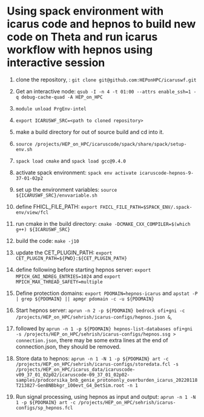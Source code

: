 # Using spack environment with icarus code and hepnos to build new code on Theta and run icarus workflow with hepnos using interactive session

1. clone the repository, : `git clone git@github.com:HEPonHPC/icaruswf.git`

2. Get an interactive node: `qsub -I -n 4 -t 01:00 --attrs enable_ssh=1 -q debug-cache-quad -A HEP_on_HPC`

3. `module unload PrgEnv-intel`

4. `export ICARUSWF_SRC=<path to cloned repository>` 

5. make a build directory for out of source build and cd into it. 
 
6. `source /projects/HEP_on_HPC/icaruscode/spack/share/spack/setup-env.sh` 
 
7. `spack load cmake` and `spack load gcc@9.4.0`
 
8. activate spack environment: `spack env activate icaruscode-hepnos-9-37-01-02p2`
 
9. set up the environment variables: `source ${ICARUSWF_SRC}/envvariable.sh` 
 
10. define FHICL_FILE_PATH: `export FHICL_FILE_PATH=$SPACK_ENV/.spack-env/view/fcl`

11. run cmake in the build directory: `cmake -DCMAKE_CXX_COMPILER=$(which g++) ${ICARUSWF_SRC}`

12. build the code: `make -j10` 

13. update the CET_PLUGIN_PATH: `export CET_PLUGIN_PATH=${PWD}:${CET_PLUGIN_PATH}`

13. define following before starting hepnos server: `export MPICH_GNI_NDREG_ENTRIES=1024` and `export MPICH_MAX_THREAD_SAFETY=multiple`

14. Define protection domains: `export PDOMAIN=hepnos-icarus` and `apstat -P | grep ${PDOMAIN} || apmgr pdomain -c -u ${PDOMAIN}`

15. Start hepnos server: `aprun -n 2 -p ${PDOMAIN} bedrock ofi+gni -c /projects/HEP_on_HPC/sehrish/icarus-configs/hepnos.json &`, 

16. followed by `aprun -n 1 -p ${PDOMAIN} hepnos-list-databases ofi+gni -s /projects/HEP_on_HPC/sehrish/icarus-configs/hepnos.ssg > connection.json`, there may be some extra lines at the end of connection.json, they should be removed. 

17. Store data to hepnos: `aprun -n 1 -N 1 -p ${PDOMAIN} art -c /projects/HEP_on_HPC/sehrish/icarus-configs/storedata.fcl -s /projects/HEP_on_HPC/icarus_data/icaruscode-v09_37_01_02p02/icaruscode-09_37_01_02p02-samples/prodcorsika_bnb_genie_protononly_overburden_icarus_20220118T213827-GenBNBbkgr_100evt_G4_DetSim.root -n 1`

18. Run signal processing, using hepnos as input and output: `aprun -n 1 -N 1 -p ${PDOMAIN} art -c /projects/HEP_on_HPC/sehrish/icarus-configs/sp_hepnos.fcl`

